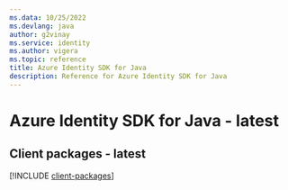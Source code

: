 ```yaml
---
ms.data: 10/25/2022
ms.devlang: java
author: g2vinay
ms.service: identity
ms.author: vigera
ms.topic: reference
title: Azure Identity SDK for Java
description: Reference for Azure Identity SDK for Java
---
```

# Azure Identity SDK for Java - latest

## Client packages - latest
[!INCLUDE [client-packages](identity-client-index.md)]